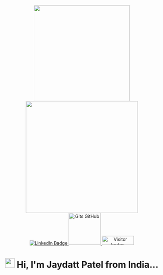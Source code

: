 <div id="header" align="center">
  <img  src="https://media.giphy.com/media/v1.Y2lkPTc5MGI3NjExcTFjZGozcTIzOWVhOW1zZ2NnNmt5azZicm9vOGJ6Y3V1Zmdvc2c4dSZlcD12MV9pbnRlcm5hbF9naWZfYnlfaWQmY3Q9Zw/wLNuW1tCKRiPmDV5Y4/giphy.gif" width="300"/>
  <img  src="https://github-readme-stats.vercel.app/api/top-langs/?username=jaydattpatel&amp;layout=compact&amp;theme=monokai&amp;count_private=true" width="350">
  </div>

<div id="badges" align="center">
  <a href="https://www.linkedin.com/in/jaydattpatel/">
    <img src="https://img.shields.io/badge/LinkedIn-blue?style=for-the-badge&logo=linkedin&logoColor=white" alt="LinkedIn Badge"/>
  </a>
  <a href="https://gist.github.com/jaydattpatel">
    <img src="https://github.com/jaydattpatel/jaydattpatel/assets/124486498/33b65b12-f794-4eb1-a939-a5d8f02f91d7/gist.png" width="100" alt="Gits GitHub"/>
  </a>
  <img src="https://api.visitorbadge.io/api/visitors?path=jaydatt%2Fjaydatt&label=Visitors&countColor=%2337d67a" alt="Visitor badge" width="100" height="28"/>
</div>
<h1 align="center">
  <img src="https://media.giphy.com/media/hvRJCLFzcasrR4ia7z/giphy.gif" width="30px"/>
  Hi, I'm Jaydatt Patel from India...
</h1>



<!--
**jaydattpatel/jaydattpatel** is a ✨ _special_ ✨ repository because its `README.md` (this file) appears on your GitHub profile.

Here are some ideas to get you started:

- 🔭 I’m currently working on ...
- 🌱 I’m currently learning ...
- 👯 I’m looking to collaborate on ...
- 🤔 I’m looking for help with ...
- 💬 Ask me about ...
- 📫 How to reach me: ...
- 😄 Pronouns: ...
- ⚡ Fun fact: ...
-->
